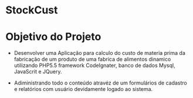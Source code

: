 # StockCust

# Objetivo do Projeto 
- Desenvolver uma Aplicação para calculo do custo de materia prima da fabricação de um produto de uma fabrica de alimentos dinamico utilizando PHP5.5 framework CodeIgnater, banco de dados Mysql, JavaScrit e JQuery. 

- Adiministrando todo o conteúdo atravéz de um formulários de cadastro e relatórios com usuário devidamente logado ao sistema.
